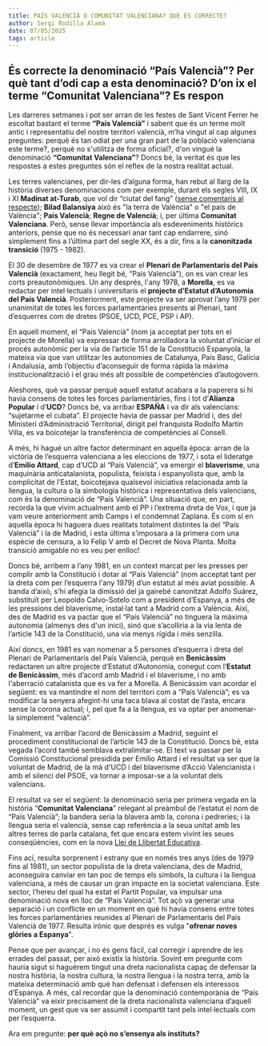 ```yaml
---
title: PAÍS VALENCIÀ O COMUNITAT VALENCIANA? QUE ÉS CORRECTE?
author: Sergi Rodilla Alamà
date: 07/05/2025
tags: article
---
```


## És correcte la denominació “País Valencià”? Per què tant d’odi cap a esta denominació? D’on ix el terme “Comunitat Valenciana”? Es respon

Les darreres setmanes i pot ser arran de les festes de Sant Vicent Ferrer he escoltat bastant el terme **“País Valencià”** i sabent que és un terme molt antic i representatiu del nostre territori valencià, m’ha vingut al cap algunes preguntes: perquè és tan odiat per una gran part de la població valenciana este terme?, perquè no s'utilitza de forma oficial?, d'on vingué la denominació **“Comunitat Valenciana”**? Doncs bé, la veritat és que les respostes a estes preguntes són el reflex de la nostra realitat actual.

Les terres valencianes, per dir-les d’alguna forma, han rebut al llarg de la història diverses denominacions com per exemple, durant els segles VIII, IX i Xl **Madínat at-Turab**, que vol dir “ciutat del fang” ([sense comentaris al respecte](https://www.lliriacasanostra.com/al-meu-poble-la-pluja-no-sap-ploure)); **Bilad Balansiya** això és "la terra de València" o "el país de València"; **País Valencià**; **Regne de Valencià**; i, per última **Comunitat Valenciana**. Però, sense llevar importància als esdeveniments històrics anteriors, pense que no és necessari anar tant cap endarrere, sinó simplement fins a l’última part del segle XX, és a dir, fins a la **canonitzada transició** (1975 - 1982).

El 30 de desembre de 1977 es va crear el **Plenari de Parlamentaris del País Valencià** (exactament, heu llegit bé, “País Valencià”), on es van crear les corts preautonòmiques. Un any després, l'any 1978, a **Morella**, es va redactar per intel·lectuals i universitaris el **projecte d’Estatut d’Autonomia del País Valencià**. Posteriorment, este projecte va ser aprovat l’any 1979 per unanimitat de totes les forces parlamentàries presents al Plenari, tant d’esquerres com de dretes (PSOE, UCD, PCE, PSP i AP).

En aquell moment, el “País Valencià” (nom ja acceptat per tots en el projecte de Morella) va expressar de forma arrolladora la voluntat d’iniciar el procés autonòmic per la via de l’article 151 de la Constitució Espanyola, la mateixa via que van utilitzar les autonomies de Catalunya, País Basc, Galícia i Andalusia, amb l’objectiu d’aconseguir de forma ràpida la màxima institucionalització i el grau més alt possible de competències d’autogovern.

Aleshores, què va passar perquè aquell estatut acabara a la paperera si hi havia consens de totes les forces parlamentàries, fins i tot d’**Alianza Popular** i d’**UCD**? Doncs bé, va arribar **ESPAÑA** i va dir als valencians: “sujetarme el cubata”. El projecte havia de passar per Madrid i, des del Ministeri d’Administració Territorial, dirigit pel franquista Rodolfo Martín Villa, es va boicotejar la transferència de competències al Consell.

A més, hi hagué un altre factor determinant en aquella època: arran de la victòria de l’esquerra valenciana a les eleccions de 1977, i sota el lideratge d’**Emilio Attard**, cap d’UCD al “País Valencià”, va emergir el **blaverisme**, una maquinària anticatalanista, populista, feixista i espanyolista que, amb la complicitat de l’Estat, boicotejava qualsevol iniciativa relacionada amb la llengua, la cultura o la simbologia històrica i representativa dels valencians, com és la denominació de “País Valencià”. Una situació que, en part, recorda la que vivim actualment amb el PP i l’extrema dreta de Vox, i que ja vam veure anteriorment amb Camps i el condemnat Zaplana.
És com si en aquella època hi haguera dues realitats totalment distintes la del “País Valencià” i la de Madrid, i esta última s’imposara a la primera com una espècie de censura, a lo Felip V amb el Decret de Nova Planta. Molta transició amigable no es veu per enlloc!

Doncs bé, arribem a l’any 1981, en un context marcat per les presses per complir amb la Constitució i dotar al “País Valencià” (nom acceptat tant per la dreta com per l’esquerra l'any 1979) d’un estatut al més aviat possible. A banda d’això, s’hi afegia la dimissió del ja gairebé canonitzat Adolfo Suárez, substituït per Leopoldo Calvo-Sotelo com a president d’Espanya, a més de les pressions del blaverisme, instal·lat tant a Madrid com a València. Així, des de Madrid es va pactar que el “País Valencià” no tinguera la màxima autonomia (almenys des d'un inici), sinó que s’acolliria a la via lenta de l’article 143 de la Constitució, una via menys rígida i més senzilla.

Així doncs, en 1981 es van nomenar a 5 persones d’esquerra i dreta del Plenari de Parlamentaris del País Valencià, perquè en **Benicàssim** redactaren un altre projecte d’Estatut d’Autonomia, conegut com l’**Estatut de Benicàssim**, més d’acord amb Madrid i el blaverisme, i no amb l'aberració catalanista que es va fer a Morella. A Benicàssim van acordar el següent: es va mantindre el nom del territori com a “País Valencià”; es va modificar la senyera afegint-hi una taca blava al costat de l’asta, encara sense la corona actual; i, pel que fa a la llengua, es va optar per anomenar-la simplement “valencià”.

Finalment, va arribar l’acord de Benicàssim a Madrid, seguint el procediment constitucional de l’article 143 de la Constitució. Doncs bé, esta vegada l’acord també semblava extralimitar-se. El text va passar per la Comissió Constitucional presidida per Emilio Attard i el resultat va ser que la voluntat de Madrid, de la mà d'UCD i del blaverisme d’Acció Valencianista i amb el silenci del PSOE, va tornar a imposar-se a la voluntat dels valencians.

El resultat va ser el següent: la denominació seria per primera vegada en la història “**Comunitat Valenciana**” relegant al preàmbul de l’estatut el nom de “País Valencià”; la bandera seria la blavera amb la, corona i pedreries; i la llengua seria el valencià, sense cap referència a la seua unitat amb les altres terres de parla catalana, fet que encara estem vivint les seues conseqüències, com en la nova [Llei de Llibertat Educativa](https://www.lliriacasanostra.com/la-falsa-llibertat-educativa-com-la-nova-llei-vol-acabar-amb-el-valenci).

Fins ací, resulta sorprenent i estrany que en només tres anys (des de 1979 fins al 1981), un sector populista de la dreta valenciana, des de Madrid, aconseguira canviar en tan poc de temps els símbols, la cultura i la llengua valenciana, a més de causar un gran impacte en la societat valenciana. Este sector, l’hereu del qual ha estat el Partit Popular, va impulsar una denominació nova en lloc de “País Valencià”. Tot açò va generar una separació i un conflicte en un moment en què hi havia consens entre totes les forces parlamentàries reunides al Plenari de Parlamentaris del País Valencià de 1977. Resulta irònic que després es vulga "**ofrenar noves glòries a Espanya**".

Pense que per avançar, i no és gens fàcil, cal corregir i aprendre de les errades del passat, per això existix la història. Sovint em pregunte com hauria sigut si haguérem tingut una dreta nacionalista capaç de defensar la nostra història, la nostra cultura, la nostra llengua i la nostra terra, amb la mateixa determinació amb què han defensat i defensen els interessos d’Espanya. A més, cal recordar que la denominació contemporània de “País Valencià” va eixir precisament de la dreta nacionalista valenciana d’aquell moment, un gest que va ser assumit i compartit tant pels intel·lectuals com per l’esquerra.

Ara em pregunte: **per què açò no s’ensenya als instituts?**
